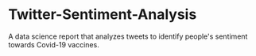 # Twitter-Sentiment-Analysis
A data science report that analyzes tweets to identify people's sentiment towards Covid-19 vaccines.
